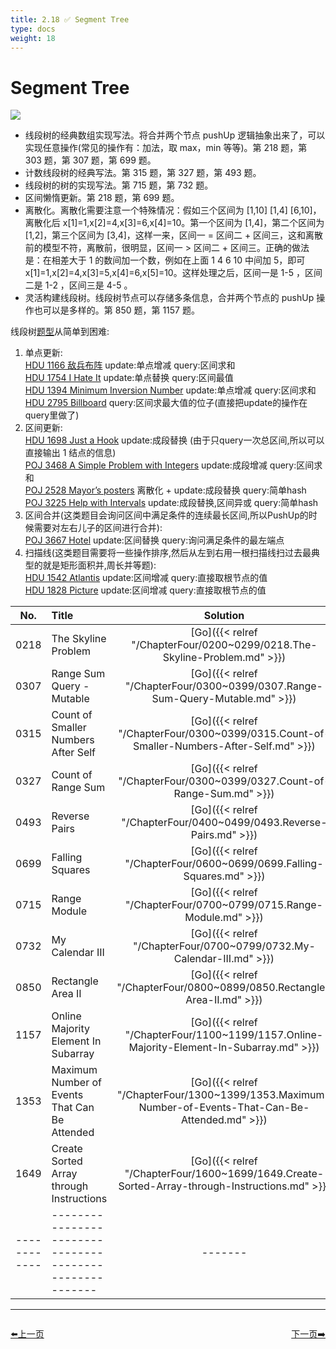 ```yaml
---
title: 2.18 ✅ Segment Tree
type: docs
weight: 18
---
```


# Segment Tree

![](https://img.halfrost.com/Leetcode/Segment_Tree.png)

- 线段树的经典数组实现写法。将合并两个节点 pushUp 逻辑抽象出来了，可以实现任意操作(常见的操作有：加法，取 max，min 等等)。第 218 题，第 303 题，第 307 题，第 699 题。
- 计数线段树的经典写法。第 315 题，第 327 题，第 493 题。
- 线段树的树的实现写法。第 715 题，第 732 题。
- 区间懒惰更新。第 218 题，第 699 题。
- 离散化。离散化需要注意一个特殊情况：假如三个区间为 [1,10] [1,4] [6,10]，离散化后 x[1]=1,x[2]=4,x[3]=6,x[4]=10。第一个区间为 [1,4]，第二个区间为 [1,2]，第三个区间为 [3,4]，这样一来，区间一 = 区间二 + 区间三，这和离散前的模型不符，离散前，很明显，区间一 > 区间二 + 区间三。正确的做法是：在相差大于 1 的数间加一个数，例如在上面 1 4 6 10 中间加 5，即可 x[1]=1,x[2]=4,x[3]=5,x[4]=6,x[5]=10。这样处理之后，区间一是 1-5 ，区间二是 1-2 ，区间三是 4-5 。
- 灵活构建线段树。线段树节点可以存储多条信息，合并两个节点的 pushUp 操作也可以是多样的。第 850 题，第 1157 题。


线段树[题型](https://blog.csdn.net/xuechelingxiao/article/details/38313105)从简单到困难:

1. 单点更新:  
	[HDU 1166 敌兵布阵](http://acm.hdu.edu.cn/showproblem.php?pid=1166) update:单点增减 query:区间求和  
	[HDU 1754 I Hate It](http://acm.hdu.edu.cn/showproblem.php?pid=1754) update:单点替换 query:区间最值  
	[HDU 1394 Minimum Inversion Number](http://acm.hdu.edu.cn/showproblem.php?pid=1394) update:单点增减 query:区间求和  
	[HDU 2795 Billboard](http://acm.hdu.edu.cn/showproblem.php?pid=2795) query:区间求最大值的位子(直接把update的操作在query里做了)
2. 区间更新:  
	[HDU 1698 Just a Hook](http://acm.hdu.edu.cn/showproblem.php?pid=1698) update:成段替换 (由于只query一次总区间,所以可以直接输出 1 结点的信息)  
	[POJ 3468 A Simple Problem with Integers](http://poj.org/problem?id=3468) update:成段增减 query:区间求和  
	[POJ 2528 Mayor’s posters](http://poj.org/problem?id=2528) 离散化 + update:成段替换 query:简单hash  
	[POJ 3225 Help with Intervals](http://poj.org/problem?id=3225) update:成段替换,区间异或 query:简单hash
3. 区间合并(这类题目会询问区间中满足条件的连续最长区间,所以PushUp的时候需要对左右儿子的区间进行合并):  
	[POJ 3667 Hotel](http://poj.org/problem?id=3667) update:区间替换 query:询问满足条件的最左端点
4. 扫描线(这类题目需要将一些操作排序,然后从左到右用一根扫描线扫过去最典型的就是矩形面积并,周长并等题):  
	[HDU 1542 Atlantis](http://acm.hdu.edu.cn/showproblem.php?pid=1542) update:区间增减 query:直接取根节点的值  
	[HDU 1828 Picture](http://acm.hdu.edu.cn/showproblem.php?pid=1828) update:区间增减 query:直接取根节点的值


| No.      | Title | Solution | Difficulty | TimeComplexity | SpaceComplexity |Favorite| Acceptance |
|:--------:|:------- | :--------: | :----------: | :----: | :-----: | :-----: |:-----: |
|0218|The Skyline Problem|[Go]({{< relref "/ChapterFour/0200~0299/0218.The-Skyline-Problem.md" >}})|Hard| O(n log n)| O(n)|❤️|36.8%|
|0307|Range Sum Query - Mutable|[Go]({{< relref "/ChapterFour/0300~0399/0307.Range-Sum-Query-Mutable.md" >}})|Medium| O(1)| O(n)||37.1%|
|0315|Count of Smaller Numbers After Self|[Go]({{< relref "/ChapterFour/0300~0399/0315.Count-of-Smaller-Numbers-After-Self.md" >}})|Hard| O(n log n)| O(n)||42.3%|
|0327|Count of Range Sum|[Go]({{< relref "/ChapterFour/0300~0399/0327.Count-of-Range-Sum.md" >}})|Hard| O(n log n)| O(n)|❤️|36.4%|
|0493|Reverse Pairs|[Go]({{< relref "/ChapterFour/0400~0499/0493.Reverse-Pairs.md" >}})|Hard| O(n log n)| O(n)||27.3%|
|0699|Falling Squares|[Go]({{< relref "/ChapterFour/0600~0699/0699.Falling-Squares.md" >}})|Hard| O(n log n)| O(n)|❤️|43.4%|
|0715|Range Module|[Go]({{< relref "/ChapterFour/0700~0799/0715.Range-Module.md" >}})|Hard| O(log n)| O(n)|❤️|41.1%|
|0732|My Calendar III|[Go]({{< relref "/ChapterFour/0700~0799/0732.My-Calendar-III.md" >}})|Hard| O(log n)| O(n)|❤️|62.6%|
|0850|Rectangle Area II|[Go]({{< relref "/ChapterFour/0800~0899/0850.Rectangle-Area-II.md" >}})|Hard| O(n log n)| O(n)|❤️|48.5%|
|1157|Online Majority Element In Subarray|[Go]({{< relref "/ChapterFour/1100~1199/1157.Online-Majority-Element-In-Subarray.md" >}})|Hard| O(log n)| O(n)|❤️|41.0%|
|1353|Maximum Number of Events That Can Be Attended|[Go]({{< relref "/ChapterFour/1300~1399/1353.Maximum-Number-of-Events-That-Can-Be-Attended.md" >}})|Medium||||30.6%|
|1649|Create Sorted Array through Instructions|[Go]({{< relref "/ChapterFour/1600~1699/1649.Create-Sorted-Array-through-Instructions.md" >}})|Hard||||36.7%|
|------------|-------------------------------------------------------|-------| ----------------| ---------------|-------------|-------------|-------------|


----------------------------------------------
<div style="display: flex;justify-content: space-between;align-items: center;">
<p><a href="https://books.halfrost.com/leetcode/ChapterTwo/Sliding_Window/">⬅️上一页</a></p>
<p><a href="https://books.halfrost.com/leetcode/ChapterTwo/Binary_Indexed_Tree/">下一页➡️</a></p>
</div>
